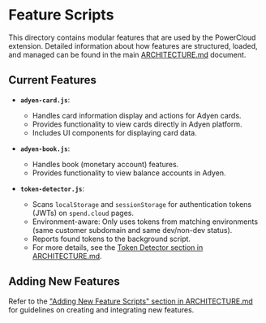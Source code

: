 # Feature Scripts

This directory contains modular features that are used by the PowerCloud extension. Detailed information about how features are structured, loaded, and managed can be found in the main [ARCHITECTURE.md](../../ARCHITECTURE.md#3-content-scripts) document.

## Current Features

- **`adyen-card.js`**: 
  - Handles card information display and actions for Adyen cards.
  - Provides functionality to view cards directly in Adyen platform.
  - Includes UI components for displaying card data.

- **`adyen-book.js`**: 
  - Handles book (monetary account) features.
  - Provides functionality to view balance accounts in Adyen.

- **`token-detector.js`**:
  - Scans `localStorage` and `sessionStorage` for authentication tokens (JWTs) on `spend.cloud` pages.
  - Environment-aware: Only uses tokens from matching environments (same customer subdomain and same dev/non-dev status).
  - Reports found tokens to the background script.
  - For more details, see the [Token Detector section in ARCHITECTURE.md](../../ARCHITECTURE.md#feature-scripts).

## Adding New Features

Refer to the ["Adding New Feature Scripts" section in ARCHITECTURE.md](../../ARCHITECTURE.md#adding-new-feature-scripts) for guidelines on creating and integrating new features.

